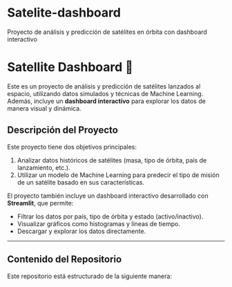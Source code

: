 # Satelite-dashboard
Proyecto de análisis y predicción de satélites en órbita con dashboard interactivo
# Satellite Dashboard 🚀

Este es un proyecto de análisis y predicción de satélites lanzados al espacio, utilizando datos simulados y técnicas de Machine Learning. Además, incluye un **dashboard interactivo** para explorar los datos de manera visual y dinámica.

## Descripción del Proyecto

Este proyecto tiene dos objetivos principales:
1. Analizar datos históricos de satélites (masa, tipo de órbita, país de lanzamiento, etc.).
2. Utilizar un modelo de Machine Learning para predecir el tipo de misión de un satélite basado en sus características.

El proyecto también incluye un dashboard interactivo desarrollado con **Streamlit**, que permite:
- Filtrar los datos por país, tipo de órbita y estado (activo/inactivo).
- Visualizar gráficos como histogramas y líneas de tiempo.
- Descargar y explorar los datos directamente.

---

## Contenido del Repositorio

Este repositorio está estructurado de la siguiente manera:

